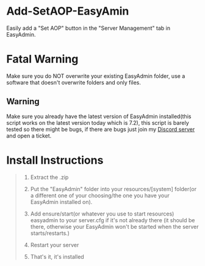 # Add-SetAOP-EasyAmin
Easily add a "Set AOP" button in the "Server Management" tab in EasyAdmin.

# Fatal Warning
Make sure you do NOT overwrite your existing EasyAdmin folder, use a software that doesn't overwrite folders and only files.

## Warning
Make sure you already have the latest version of EasyAdmin installed(this script works on the latest version today which is 7.2), this script is barely tested so there might be bugs, if there are bugs just join my [Discord server](https://discord.gg/eJfgfFtZ2r) and open a ticket.

# Install Instructions
>1. Extract the .zip
>
>2. Put the "EasyAdmin" folder into your resources/[system] folder(or a different one of your choosing/the one you have your EasyAdmin installed on).
>
>3. Add ensure/start(or whatever you use to start resources) easyadmin to your server.cfg if it's not already there (it should be there, otherwise your EasyAdmin won't be started when the server starts/restarts.)
>
>4. Restart your server
>
>5. That's it, it's installed
